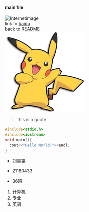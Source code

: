 #### main file  
![Internetimage](https://bkimg.cdn.bcebos.com/pic/6a600c338744ebf8226d5703d4f9d72a6059a7e9?x-bce-process=image/watermark,image_d2F0ZXIvYmFpa2U5Mg==,g_7,xp_5,yp_5/format,f_auto)  
link to [baidu](http://www.baidu.com)  
back to [README](./README.md)  
![fileimage](./pika.png)  
>this is a quote  

```cpp
#include<stdio.h>
#include<iostream>
void main(){
  cout<<"Hello World!"<<endl;
}
```
* 刘昊锟  
- 21180433  
* 36班  

1. 计算机
2. 专业
3. 英语

